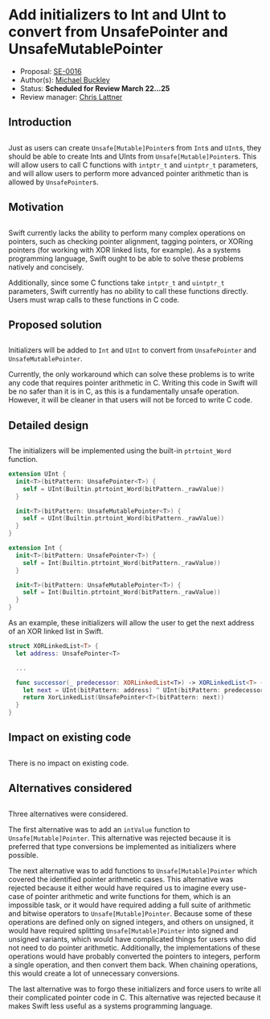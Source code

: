 # Add initializers to Int and UInt to convert from UnsafePointer and UnsafeMutablePointer

* Proposal: [SE-0016](https://github.com/apple/swift-evolution/blob/master/proposals/0016-initializers-for-converting-unsafe-pointers-to-ints.md)
* Author(s): [Michael Buckley](https://github.com/MichaelBuckley)
* Status: **Scheduled for Review March 22...25**
* Review manager: [Chris Lattner](https://github.com/lattner)

## Introduction
## 
Just as users can create `Unsafe[Mutable]Pointer`s from `Int`s and `UInt`s, they
should be able to create Ints and UInts from `Unsafe[Mutable]Pointer`s. This will
allow users to call C functions with `intptr_t` and `uintptr_t` parameters, and will
allow users to perform more advanced pointer arithmetic than is allowed by
`UnsafePointer`s.

## Motivation
## 
Swift currently lacks the ability to perform many complex operations on
pointers, such as checking pointer alignment, tagging pointers, or XORing
pointers (for working with XOR linked lists, for example). As a systems
programming language, Swift ought to be able to solve these problems natively
and concisely.

Additionally, since some C functions take `intptr_t` and `uintptr_t` parameters,
Swift currently has no ability to call these functions directly. Users must wrap
calls to these functions in C code.

## Proposed solution
## 
Initializers will be added to `Int` and `UInt` to convert from `UnsafePointer` and
`UnsafeMutablePointer`.

Currently, the only workaround which can solve these problems is to write any
code that requires pointer arithmetic in C. Writing this code in Swift will be
no safer than it is in C, as this is a fundamentally unsafe operation. However,
it will be cleaner in that users will not be forced to write C code.

## Detailed design
## 
The initializers will be implemented using the built-in `ptrtoint_Word` function.

```swift
extension UInt {
  init<T>(bitPattern: UnsafePointer<T>) {
    self = UInt(Builtin.ptrtoint_Word(bitPattern._rawValue))
  }

  init<T>(bitPattern: UnsafeMutablePointer<T>) {
    self = UInt(Builtin.ptrtoint_Word(bitPattern._rawValue))
  }
}

extension Int {
  init<T>(bitPattern: UnsafePointer<T>) {
    self = Int(Builtin.ptrtoint_Word(bitPattern._rawValue))
  }

  init<T>(bitPattern: UnsafeMutablePointer<T>) {
    self = Int(Builtin.ptrtoint_Word(bitPattern._rawValue))
  }
}
```

As an example, these initializers will allow the user to get the next address of
an XOR linked list in Swift.

```swift
struct XORLinkedList<T> {
  let address: UnsafePointer<T>

  ...

  func successor(_ predecessor: XORLinkedList<T>) -> XORLinkedList<T> {
    let next = UInt(bitPattern: address) ^ UInt(bitPattern: predecessor.address)
    return XorLinkedList(UnsafePointer<T>(bitPattern: next))
  }
}
```

## Impact on existing code
## 
There is no impact on existing code.

## Alternatives considered
## 
Three alternatives were considered.

The first alternative was to add an `intValue` function to `Unsafe[Mutable]Pointer`.
This alternative was rejected because it is preferred that type conversions be
implemented as initializers where possible.

The next alternative was to add functions to `Unsafe[Mutable]Pointer` which
covered the identified pointer arithmetic cases. This alternative was rejected
because it either would have required us to imagine every use-case of pointer
arithmetic and write functions for them, which is an impossible task, or it
would have required adding a full suite of arithmetic and bitwise operators to
`Unsafe[Mutable]Pointer`. Because some of these operations are defined only on
signed integers, and others on unsigned, it would have required splitting
`Unsafe[Mutable]Pointer` into signed and unsigned variants, which would have
complicated things for users who did not need to do pointer arithmetic.
Additionally, the implementations of these operations would have probably
converted the pointers to integers, perform a single operation, and then convert
them back. When chaining operations, this would create a lot of unnecessary
conversions.

The last alternative was to forgo these initializers and force users to write
all their complicated pointer code in C. This alternative was rejected because
it makes Swift less useful as a systems programming language.
